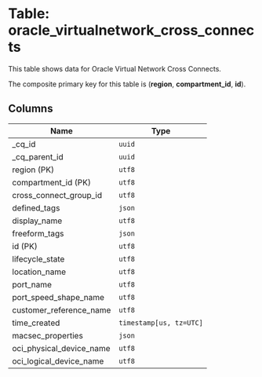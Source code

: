 # Table: oracle_virtualnetwork_cross_connects

This table shows data for Oracle Virtual Network Cross Connects.

The composite primary key for this table is (**region**, **compartment_id**, **id**).

## Columns

| Name          | Type          |
| ------------- | ------------- |
|_cq_id|`uuid`|
|_cq_parent_id|`uuid`|
|region (PK)|`utf8`|
|compartment_id (PK)|`utf8`|
|cross_connect_group_id|`utf8`|
|defined_tags|`json`|
|display_name|`utf8`|
|freeform_tags|`json`|
|id (PK)|`utf8`|
|lifecycle_state|`utf8`|
|location_name|`utf8`|
|port_name|`utf8`|
|port_speed_shape_name|`utf8`|
|customer_reference_name|`utf8`|
|time_created|`timestamp[us, tz=UTC]`|
|macsec_properties|`json`|
|oci_physical_device_name|`utf8`|
|oci_logical_device_name|`utf8`|